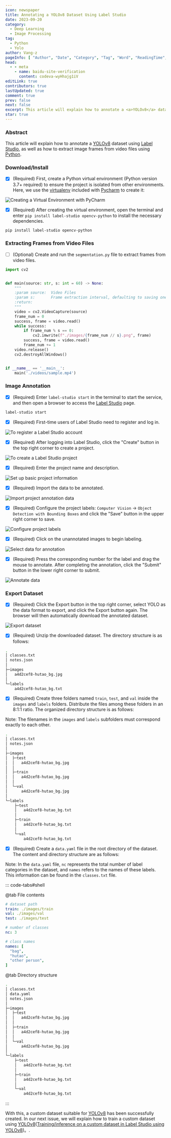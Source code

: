 ```yaml
---
icon: newspaper
title: Annotating a YOLOv8 Dataset Using Label Studio
date: 2023-09-20
category:
  - Deep Learning
  - Image Processing
tag:
  - Python
  - Yolo
author: Vang-z
pageInfo: [ "Author", "Date", "Category", "Tag", "Word", "ReadingTime", "PageView" ]
head:
  - - meta
    - name: baidu-site-verification
      content: codeva-wyHhajg1iV
editLink: true
contributors: true
lastUpdated: true
comment: true
prev: false
next: false
excerpt: This article will explain how to annotate a <a>YOLOv8</a> dataset using <a>Label Studio</a>, as well as how to extract image frames from video files using <a>Python</a>.
star: true
---
```


### Abstract

This article will explain how to annotate a [YOLOv8](https://github.com/ultralytics/ultralytics) dataset using [Label Studio](https://labelstud.io), as well as how to extract image frames from video files using [Python](https://python.org).

### Download/Install

- [x] <a>(Required)</a> First, create a Python virtual environment (<a>Python version 3.7+</a> required) to ensure the project is isolated from other environments. Here, we use the [virtualenv](https://virtualenv.pypa.io/en/latest/) included with [Pycharm](https://www.jetbrains.com/zh-cn/pycharm) to create it:


![Creating a Virtual Environment with <a>PyCharm</a>](../../../posts/2023-09/assets/images/2_0.avif)

- [x] <a>(Required)</a> After creating the virtual environment, open the terminal and enter <a>`pip install label-studio opencv-python`</a> to install the necessary dependencies.

```bash
pip install label-studio opencv-python
```

### Extracting Frames from Video Files

- [ ] <a>(Optional)</a> Create and run the <a>`segmentation.py`</a> file to extract frames from video files.

```python
import cv2


def main(source: str, s: int = 60) -> None:
    """
    :param source:  Video Files
    :param s:       Frame extraction interval, defaulting to saving one frame every 60 frames
    :return:
    """
    video = cv2.VideoCapture(source)
    frame_num = 0
    success, frame = video.read()
    while success:
        if frame_num % s == 0:
            cv2.imwrite(f"./images/{frame_num // s}.png", frame)
        success, frame = video.read()
        frame_num += 1
    video.release()
    cv2.destroyAllWindows()


if __name__ == '__main__':
    main('./videos/sample.mp4')

```

### Image Annotation

- [x] <a>(Required)</a> Enter <a>`label-studio start`</a> in the terminal to start the service, and then open a browser to access the [Label Studio](http://localhost:8080) page.

```bash
label-studio start
```

- [x] <a>(Required)</a> First-time users of Label Studio need to register and log in.

![To register a <a>Label Studio</a> account](../../../posts/2023-09/assets/images/2_1.avif)

- [x] <a>(Required)</a> After logging into Label Studio, click the "Create" button in the top right corner to create a project.

![To create a <a>Label Studio</a> project](../../../posts/2023-09/assets/images/2_2.avif)

- [x] <a>(Required)</a> Enter the project name and description.

![Set up basic project information](../../../posts/2023-09/assets/images/2_3.avif)

- [x] <a>(Required)</a> Import the data to be annotated.

![Import project annotation data](../../../posts/2023-09/assets/images/2_4.avif)

- [x] <a>(Required)</a> Configure the project labels: <a>`Computer Vision`</a> <a>-></a> <a>`Object Detection with Bounding Boxes`</a> and click the <a>"Save"</a> button in the upper right corner to save.

![Configure project labels](../../../posts/2023-09/assets/images/2_5.avif)

- [x] <a>(Required)</a> Click on the unannotated images to begin labeling.

![Select data for annotation](../../../posts/2023-09/assets/images/2_6.avif)

- [x] <a>(Required)</a> Press the corresponding number for the label and drag the mouse to annotate. After completing the annotation, click the <a>"Submit"</a> button in the lower right corner to submit.

![Annotate data](../../../posts/2023-09/assets/images/2_7.avif)

### Export Dataset

- [x] <a>(Required)</a> Click the <a>Export</a> button in the top right corner, select <a>YOLO</a> as the data format to export, and click the <a>Export</a> button again. The browser will then automatically download the annotated dataset.

![Export dataset](../../../posts/2023-09/assets/images/2_8.avif)

- [x] <a>(Required)</a> Unzip the downloaded dataset. The directory structure is as follows:

```bash
.
│ classes.txt
│ notes.json
│
├─images
│   a4d2cef8-hutao_bg.jpg
│
└─labels
    a4d2cef8-hutao_bg.txt
```

- [x] <a>(Required)</a> Create three folders named <a>`train`</a>, <a>`test`</a>, and <a>`val`</a> inside the <a>`images`</a> and <a>`labels`</a> folders. Distribute the files among these folders in an <a>8:1:1</a> ratio. The organized directory structure is as follows:
  
Note: The filenames in the <a>`images`</a> and <a>`labels`</a> subfolders must correspond exactly to each other.

```bash
.
│ classes.txt
│ notes.json
│
├─images
│  ├─test
│  │   a4d2cef8-hutao_bg.jpg
│  │
│  ├─train
│  │   a4d2cef8-hutao_bg.jpg
│  │
│  └─val
│      a4d2cef8-hutao_bg.jpg
│
└─labels
    ├─test
    │   a4d2cef8-hutao_bg.txt
    │
    ├─train
    │   a4d2cef8-hutao_bg.txt
    │
    └─val
        a4d2cef8-hutao_bg.txt
```

- [x] <a>(Required)</a> Create a <a>`data.yaml`</a> file in the root directory of the dataset. The content and directory structure are as follows:

Note: In the <a>`data.yaml`</a> file, <a>`nc`</a> represents the total number of label categories in the dataset, and <a>`names`</a> refers to the names of these labels. This information can be found in the <a>`classes.txt`</a> file.

::: code-tabs#shell

@tab File contents

```yaml
# dataset path
train: ./images/train
val: ./images/val
test: ./images/test

# number of classes
nc: 3

# class names
names: [
  "bag",
  "hutao",
  "other person",
]

```

@tab Directory structure

```bash
.
│ classes.txt
│ data.yaml
│ notes.json
│
├─images
│  ├─test
│  │   a4d2cef8-hutao_bg.jpg
│  │
│  ├─train
│  │   a4d2cef8-hutao_bg.jpg
│  │
│  └─val
│      a4d2cef8-hutao_bg.jpg
│
└─labels
    ├─test
    │   a4d2cef8-hutao_bg.txt
    │
    ├─train
    │   a4d2cef8-hutao_bg.txt
    │
    └─val
        a4d2cef8-hutao_bg.txt
```

:::

With this, a custom dataset suitable for [YOLOv8](https://github.com/ultralytics/ultralytics) has been successfully created. In our next issue, we will explain how to train a custom dataset using [YOLOv8](https://github.com/ultralytics/ultralytics)([Training/inference on a custom dataset in Label Studio using YOLOv8](https://richelf.tech/en/posts/2024-09/2a7262df-2893-42af-8e66-0fb59d807aef.html))。. 

<Sponsor />
